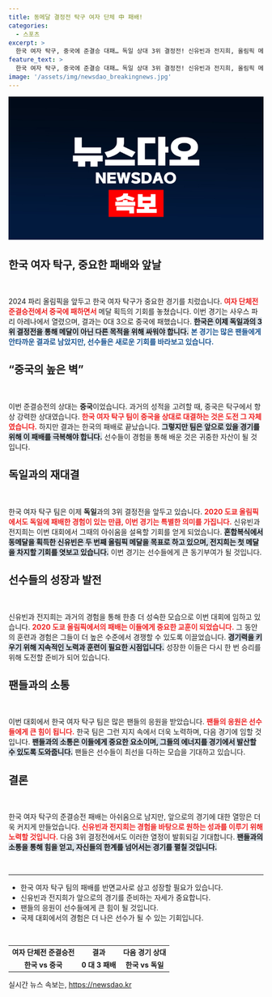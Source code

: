 ```yaml
---
title: 동메달 결정전 탁구 여자 단체 中 패배!
categories:
  - 스포츠
excerpt: >
  한국 여자 탁구, 중국에 준결승 대패… 독일 상대 3위 결정전! 신유빈과 전지희, 올림픽 메달의 꿈을 다시 이룰 수 있을까? 클릭하고 응원하세요!
feature_text: >
  한국 여자 탁구, 중국에 준결승 대패… 독일 상대 3위 결정전! 신유빈과 전지희, 올림픽 메달의 꿈을 다시 이룰 수 있을까? 클릭하고 응원하세요!
image: '/assets/img/newsdao_breakingnews.jpg'
---
```


<p><img src="/assets/img/newsdao_breakingnews.jpg" alt="ranknews 속보" /></p>

<h2 data-ke-size="size26">한국 여자 탁구, 중요한 패배와 앞날</h2>

<p data-ke-size="size16">&nbsp;</p>

<p>2024 파리 올림픽을 앞두고 한국 여자 탁구가 중요한 경기를 치렀습니다. <b><span style="color: #ee2323;">여자 단체전 준결승전에서 중국에 패하면서</span></b> 메달 획득의 기회를 놓쳤습니다. 이번 경기는 사우스 파리 아레나에서 열렸으며, 결과는 0대 3으로 중국에 패했습니다. <b><span style="background-color: #21538527;">한국은 이제 독일과의 3위 결정전을 통해 메달이 아닌 다른 목적을 위해 싸워야 합니다.</span></b> <b><span style="color: #1a5490;">본 경기는 많은 팬들에게 안타까운 결과로 남았지만, 선수들은 새로운 기회를 바라보고 있습니다.</span></b></p>

<h2 data-ke-size="size26">“중국의 높은 벽”</h2>

<p data-ke-size="size16">&nbsp;</p>

<p>이번 준결승전의 상대는 <b>중국</b>이었습니다. 과거의 성적을 고려할 때, 중국은 탁구에서 항상 강력한 상대였습니다. <b><span style="color: #ee2323;">한국 여자 탁구 팀이 중국을 상대로 대결하는 것은 도전 그 자체였습니다.</span></b> 하지만 결과는 한국의 패배로 끝났습니다. <b><span style="background-color: #21538527;">그렇지만 팀은 앞으로 있을 경기를 위해 이 패배를 극복해야 합니다.</span></b> 선수들이 경험을 통해 배운 것은 귀중한 자산이 될 것입니다.</p>

<h2 data-ke-size="size26">독일과의 재대결</h2>

<p data-ke-size="size16">&nbsp;</p>

<p>한국 여자 탁구 팀은 이제 <b>독일</b>과의 3위 결정전을 앞두고 있습니다. <b><span style="color: #ee2323;">2020 도쿄 올림픽에서도 독일에 패배한 경험이 있는 만큼, 이번 경기는 특별한 의미를 가집니다.</span></b> 신유빈과 전지희는 이번 대회에서 그때의 아쉬움을 설욕할 기회를 얻게 되었습니다. <b><span style="background-color: #21538527;">혼합복식에서 동메달을 획득한 신유빈은 두 번째 올림픽 메달을 목표로 하고 있으며, 전지희는 첫 메달을 차지할 기회를 엿보고 있습니다.</span></b> 이번 경기는 선수들에게 큰 동기부여가 될 것입니다.</p>

<h2 data-ke-size="size26">선수들의 성장과 발전</h2>

<p data-ke-size="size16">&nbsp;</p>

<p>신유빈과 전지희는 과거의 경험을 통해 한층 더 성숙한 모습으로 이번 대회에 임하고 있습니다. <b><span style="color: #ee2323;">2020 도쿄 올림픽에서의 패배는 이들에게 중요한 교훈이 되었습니다.</span></b> 그 동안의 훈련과 경험은 그들이 더 높은 수준에서 경쟁할 수 있도록 이끌었습니다. <b><span style="background-color: #21538527;">경기력을 키우기 위해 지속적인 노력과 훈련이 필요한 시점입니다.</span></b> 성장한 이들은 다시 한 번 승리를 위해 도전할 준비가 되어 있습니다.</p>

<h2 data-ke-size="size26">팬들과의 소통</h2>

<p data-ke-size="size16">&nbsp;</p>

<p>이번 대회에서 한국 여자 탁구 팀은 많은 팬들의 응원을 받았습니다. <b><span style="color: #ee2323;">팬들의 응원은 선수들에게 큰 힘이 됩니다.</span></b> 한국 팀은 그런 지지 속에서 더욱 노력하며, 다음 경기에 임할 것입니다. <b><span style="background-color: #21538527;">팬들과의 소통은 이들에게 중요한 요소이며, 그들의 에너지를 경기에서 발산할 수 있도록 도와줍니다.</span></b> 팬들은 선수들이 최선을 다하는 모습을 기대하고 있습니다.</p>

<h2 data-ke-size="size26">결론</h2>

<p data-ke-size="size16">&nbsp;</p>

<p>한국 여자 탁구의 준결승전 패배는 아쉬움으로 남지만, 앞으로의 경기에 대한 열망은 더욱 커지게 만들었습니다. <b><span style="color: #ee2323;">신유빈과 전지희는 경험을 바탕으로 원하는 성과를 이루기 위해 노력할 것입니다.</span></b> 다음 3위 결정전에서도 이러한 열정이 발휘되길 기대합니다. <b><span style="background-color: #21538527;">팬들과의 소통을 통해 힘을 얻고, 자신들의 한계를 넘어서는 경기를 펼칠 것입니다.</span></b></p>

<p data-ke-size="size16">&nbsp;</p>

<hr/>

<ul>
<li>한국 여자 탁구 팀의 패배를 반면교사로 삼고 성장할 필요가 있습니다.</li>
<li>신유빈과 전지희가 앞으로의 경기를 준비하는 자세가 중요합니다.</li>
<li>팬들의 응원이 선수들에게 큰 힘이 될 것입니다.</li>
<li>국제 대회에서의 경험은 더 나은 선수가 될 수 있는 기회입니다.</li>
</ul>

<p data-ke-size="size16">&nbsp;</p>

<table style="width: 100%; border-collapse: collapse;">
<tr>
<td style="text-align: center; height: 17px;"><b>여자 단체전 준결승전</b></td>
<td style="text-align: center; height: 17px;"><b>결과</b></td>
<td style="text-align: center; height: 17px;"><b>다음 경기 상대</b></td>
</tr>
<tr>
<td style="text-align: center; height: 17px;"><b>한국 vs 중국</b></td>
<td style="text-align: center; height: 17px;"><b>0 대 3 패배</b></td>
<td style="text-align: center; height: 17px;"><b>한국 vs 독일</b></td>
</tr>
</table>
실시간 뉴스 속보는, <a href="https://newsdao.kr" rel="dofollow">https://newsdao.kr</a>


